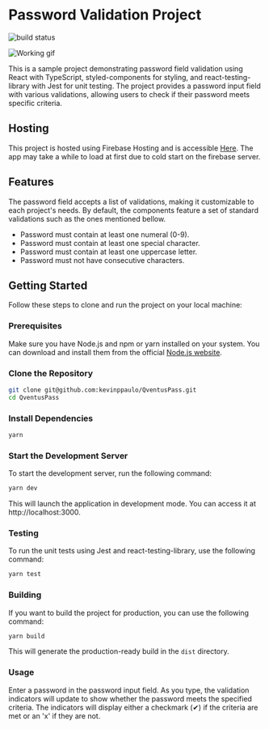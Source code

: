 # Password Validation Project

![build status](https://github.com/kevinppaulo/QventusPass/actions/workflows/firebase-hosting-merge.yml/badge.svg)


![Working gif](https://i.imgur.com/EvdcqTv.gif)

This is a sample project demonstrating password field validation using React with TypeScript, styled-components for styling, and react-testing-library with Jest for unit testing. The project provides a password input field with various validations, allowing users to check if their password meets specific criteria.

## Hosting
This project is hosted using Firebase Hosting and is accessible [Here](https://qventus-4ef7b.web.app/). The app may take a while to load at first due to cold start on the firebase server.

## Features

The password field accepts a list of validations, making it customizable to each project's needs. By default, the components feature a set of standard validations such as the ones mentioned bellow.

- Password must contain at least one numeral (0-9).
- Password must contain at least one special character.
- Password must contain at least one uppercase letter.
- Password must not have consecutive characters.


## Getting Started

Follow these steps to clone and run the project on your local machine:

### Prerequisites

Make sure you have Node.js and npm or yarn installed on your system. You can download and install them from the official [Node.js website](https://nodejs.org/).

### Clone the Repository

```bash
git clone git@github.com:kevinppaulo/QventusPass.git
cd QventusPass
```

### Install Dependencies
```bash
yarn
```

### Start the Development Server
To start the development server, run the following command:

```bash
yarn dev
```

This will launch the application in development mode. You can access it at http://localhost:3000.

### Testing
To run the unit tests using Jest and react-testing-library, use the following command:

```bash
yarn test
```

### Building
If you want to build the project for production, you can use the following command:

```bash
yarn build
```

This will generate the production-ready build in the `dist` directory.

### Usage
Enter a password in the password input field.
As you type, the validation indicators will update to show whether the password meets the specified criteria.
The indicators will display either a checkmark (✔) if the criteria are met or an 'x' if they are not.
